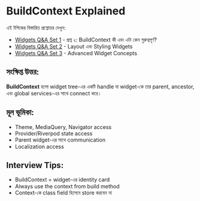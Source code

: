 # BuildContext Explained

এই টপিকের বিস্তারিত প্রশ্নোত্তর দেখুন:

- [Widgets Q&A Set 1](widgets_qna_01.md) - প্রশ্ন ২: BuildContext কী এবং এটা কেন গুরুত্বপূর্ণ?
- [Widgets Q&A Set 2](widgets_qna_02.md) - Layout এবং Styling Widgets
- [Widgets Q&A Set 3](widgets_qna_03.md) - Advanced Widget Concepts

## সংক্ষিপ্ত উত্তর:

**BuildContext** হলো widget tree-এর একটি handle যা widget-কে তার parent, ancestor, এবং global services-এর সাথে connect করে।

## মূল ভূমিকা:

- Theme, MediaQuery, Navigator access
- Provider/Riverpod state access
- Parent widget-এর সাথে communication
- Localization access

## Interview Tips:

- BuildContext = widget-এর identity card
- Always use the context from build method
- Context-কে class field হিসেবে store করবেন না


